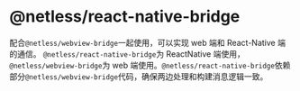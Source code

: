 # @netless/react-native-bridge

配合`@netless/webview-bridge`一起使用，可以实现 web 端和 React-Native 端的通信。
`@netless/react-native-bridge`为 ReactNative 端使用，`@netless/webview-bridge`为 web 端使用。`@netless/react-native-bridge`依赖部分`@netless/webview-bridge`代码，确保两边处理和构建消息逻辑一致。